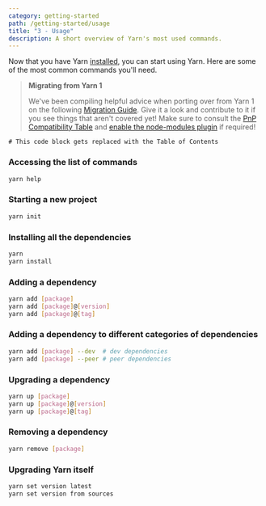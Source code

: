 ```yaml
---
category: getting-started
path: /getting-started/usage
title: "3 - Usage"
description: A short overview of Yarn's most used commands.
---
```


Now that you have Yarn [installed](/getting-started/install), you can start using Yarn. Here are some of the most common commands you'll need.

> **Migrating from Yarn 1**
>
> We've been compiling helpful advice when porting over from Yarn 1 on the following [Migration Guide](/advanced/migration). Give it a look and contribute to it if you see things that aren't covered yet! Make sure to consult the [PnP Compatibility Table](/features/pnp#compatibility-table) and [enable the node-modules plugin](/advanced/migration#if-required-enable-the-node-modules-plugin) if required!

```toc
# This code block gets replaced with the Table of Contents
```

### Accessing the list of commands

```bash
yarn help
```

### Starting a new project

```bash
yarn init
```

### Installing all the dependencies

```bash
yarn
yarn install
```

### Adding a dependency

```bash
yarn add [package]
yarn add [package]@[version]
yarn add [package]@[tag]
```

### Adding a dependency to different categories of dependencies

```bash
yarn add [package] --dev  # dev dependencies
yarn add [package] --peer # peer dependencies
```

### Upgrading a dependency

```bash
yarn up [package]
yarn up [package]@[version]
yarn up [package]@[tag]
```

### Removing a dependency

```bash
yarn remove [package]
```

### Upgrading Yarn itself

```bash
yarn set version latest
yarn set version from sources
```
